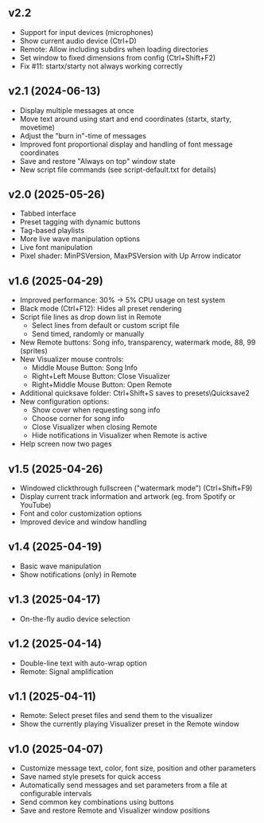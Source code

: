 ## v2.2

- Support for input devices (microphones)
- Show current audio device (Ctrl+D)
- Remote: Allow including subdirs when loading directories
- Set window to fixed dimensions from config (Ctrl+Shift+F2)
- Fix #11: startx/starty not always working correctly

## v2.1 (2024-06-13)

- Display multiple messages at once
- Move text around using start and end coordinates (startx, starty, movetime)
- Adjust the "burn in"-time of messages
- Improved font proportional display and handling of font message coordinates
- Save and restore "Always on top" window state
- New script file commands (see script-default.txt for details)

## v2.0 (2025-05-26)

- Tabbed interface
- Preset tagging with dynamic buttons
- Tag-based playlists
- More live wave manipulation options
- Live font manipulation
- Pixel shader: MinPSVersion, MaxPSVersion with Up Arrow indicator

## v1.6 (2025-04-29)

- Improved performance: 30% -> 5% CPU usage on test system
- Black mode (Ctrl+F12): Hides all preset rendering
- Script file lines as drop down list in Remote
  - Select lines from default or custom script file
  - Send timed, randomly or manually
- New Remote buttons: Song info, transparency, watermark mode, 88, 99 (sprites)
- New Visualizer mouse controls: 
  - Middle Mouse Button: Song Info
  - Right+Left Mouse Button: Close Visualizer
  - Right+Middle Mouse Button: Open Remote
- Additional quicksave folder: Ctrl+Shift+S saves to presets\Quicksave2
- New configuration options:
  - Show cover when requesting song info
  - Choose corner for song info
  - Close Visualizer when closing Remote
  - Hide notifications in Visualizer when Remote is active
- Help screen now two pages

## v1.5 (2025-04-26)

- Windowed clickthrough fullscreen ("watermark mode") (Ctrl+Shift+F9)
- Display current track information and artwork (eg. from Spotify or YouTube)
- Font and color customization options
- Improved device and window handling

## v1.4 (2025-04-19)

- Basic wave manipulation
- Show notifications (only) in Remote

## v1.3 (2025-04-17)

- On-the-fly audio device selection

## v1.2 (2025-04-14)

- Double-line text with auto-wrap option
- Remote: Signal amplification

## v1.1 (2025-04-11)

- Remote: Select preset files and send them to the visualizer
- Show the currently playing Visualizer preset in the Remote window
 
## v1.0 (2025-04-07)

- Customize message text, color, font size, position and other parameters
- Save named style presets for quick access
- Automatically send messages and set parameters from a file at configurable intervals
- Send common key combinations using buttons
- Save and restore Remote and Visualizer window positions